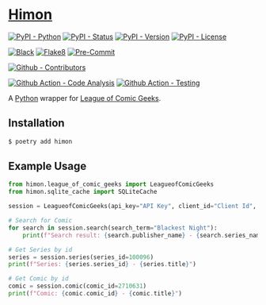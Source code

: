 # [Himon](<https://dc.fandom.com/wiki/Himon_(New_Earth)>)

[![PyPI - Python](https://img.shields.io/pypi/pyversions/Himon.svg?logo=PyPI&label=Python&style=flat-square)](https://pypi.python.org/pypi/Himon/)
[![PyPI - Status](https://img.shields.io/pypi/status/Himon.svg?logo=PyPI&label=Status&style=flat-square)](https://pypi.python.org/pypi/Himon/)
[![PyPI - Version](https://img.shields.io/pypi/v/Himon.svg?logo=PyPI&label=Version&style=flat-square)](https://pypi.python.org/pypi/Himon/)
[![PyPI - License](https://img.shields.io/pypi/l/Himon.svg?logo=PyPI&label=License&style=flat-square)](https://opensource.org/licenses/GPL-3.0)

[![Black](https://img.shields.io/badge/Black-Enabled-000000?style=flat-square)](https://github.com/psf/black)
[![Flake8](https://img.shields.io/badge/Flake8-Enabled-informational?style=flat-square)](https://github.com/PyCQA/flake8)
[![Pre-Commit](https://img.shields.io/badge/Pre--Commit-Enabled-informational?logo=pre-commit&style=flat-square)](https://github.com/pre-commit/pre-commit)

[![Github - Contributors](https://img.shields.io/github/contributors/Buried-In-Code/Himon.svg?logo=Github&label=Contributors&style=flat-square)](https://github.com/Buried-In-Code/Himon/graphs/contributors)

[![Github Action - Code Analysis](https://img.shields.io/github/workflow/status/Buried-In-Code/Himon/Code%20Analysis?logo=Github-Actions&label=Code-Analysis&style=flat-square)](https://github.com/Buried-In-Code/Himon/actions/workflows/code-analysis.yaml)
[![Github Action - Testing](https://img.shields.io/github/workflow/status/Buried-In-Code/Himon/Testing?logo=Github-Actions&label=Tests&style=flat-square)](https://github.com/Buried-In-Code/Himon/actions/workflows/testing.yaml)

A [Python](https://www.python.org/) wrapper for [League of Comic Geeks](https://leagueofcomicgeeks.com).

## Installation

```bash
$ poetry add himon
```

## Example Usage

```python
from himon.league_of_comic_geeks import LeagueofComicGeeks
from himon.sqlite_cache import SQLiteCache

session = LeagueofComicGeeks(api_key="API Key", client_id="Client Id", cache=SQLiteCache())

# Search for Comic
for search in session.search(search_term="Blackest Night"):
    print(f"Search result: {search.publisher_name} - {search.series_name} - {search.title}")

# Get Series by id
series = session.series(series_id=100096)
print(f"Series: {series.series_id} - {series.title}")

# Get Comic by id
comic = session.comic(comic_id=2710631)
print(f"Comic: {comic.comic_id} - {comic.title}")
```
